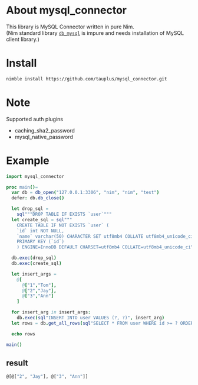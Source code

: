 # About mysql_connector

This library is MySQL Connector written in pure Nim.  
(Nim standard library [`db_mysql`](https://nim-lang.org/docs/db_mysql.html) is impure and needs installation of MySQL client library.)

# Install

```bash
nimble install https://github.com/tauplus/mysql_connector.git
```

# Note

Supported auth plugins
- caching_sha2_password
- mysql_native_password

# Example

```nim
import mysql_connector

proc main()=
  var db = db_open("127.0.0.1:3306", "nim", "nim", "test")
  defer: db.db_close()

  let drop_sql = 
    sql"""DROP TABLE IF EXISTS `user`"""
  let create_sql = sql"""
    CREATE TABLE IF NOT EXISTS `user` (
    `id` int NOT NULL,
    `name` varchar(50) CHARACTER SET utf8mb4 COLLATE utf8mb4_unicode_ci DEFAULT '',
    PRIMARY KEY (`id`)
    ) ENGINE=InnoDB DEFAULT CHARSET=utf8mb4 COLLATE=utf8mb4_unicode_ci"""

  db.exec(drop_sql)
  db.exec(create_sql)

  let insert_args = 
    @[
      @["1","Tom"],
      @["2","Jay"],
      @["3","Ann"]
    ]

  for insert_arg in insert_args:
    db.exec(sql"INSERT INTO user VALUES (?, ?)", insert_arg)
  let rows = db.get_all_rows(sql"SELECT * FROM user WHERE id >= ? ORDER BY id", 2)

  echo rows

main()
```

## result

```bash
@[@["2", "Jay"], @["3", "Ann"]]
```